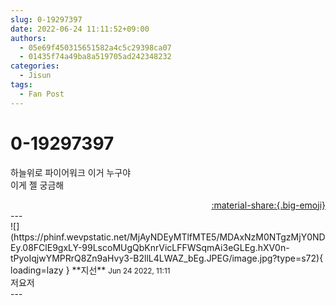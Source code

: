 ```yaml
---
slug: 0-19297397
date: 2022-06-24 11:11:52+09:00
authors:
  - 05e69f450315651582a4c5c29398ca07
  - 01435f74a49ba8a519705ad242348232
categories:
  - Jisun
tags:
  - Fan Post
---
```


# 0-19297397

<div class="post-container" markdown="1">
<div class="content-container md-sidebar__scrollwrap" markdown="1">

하늘위로 파이어워크 이거 누구야<br>이게 젤 궁금해

</div>
</div>

<div style="text-align: right;" markdown="1">
<a href="https://weverse.io/fromis9/fanpost/0-19297397" style="text-align: right;">:material-share:{.big-emoji}</a>
</div>
---

<div class="comments-container md-sidebar__scrollwrap" markdown="1">
<div class="comment" markdown="1">
<div class='id-container' markdown="1">
![](https://phinf.wevpstatic.net/MjAyNDEyMTlfMTE5/MDAxNzM0NTgzMjY0NDEy.08FClE9gxLY-99LscoMUgQbKnrVicLFFWSqmAi3eGLEg.hXV0n-tPyoIqjwYMPRrQ8Zn9aHvy3-B2llL4LWAZ_bEg.JPEG/image.jpg?type=s72){ loading=lazy }
**<span class="artist">지선</span>** <small>Jun 24 2022, 11:11</small><br>
</div>
<div class='comment-body' markdown="1">
저요저
</div>
</div>
</div>
---
